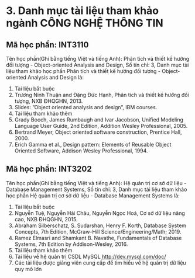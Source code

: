 # 3. Danh mục tài liệu tham khảo ngành CÔNG NGHỆ THÔNG TIN
## Mã học phần: INT3110
Tên học phần(Ghi bằng tiếng Việt và tiếng Anh): Phân tích và thiết kế hướng đối tượng - Object-oriented Analysis and Design, Số tín chỉ: 3, Danh mục tài liệu tham khảo học phần Phân tích và thiết kế hướng đối tượng - Object-oriented Analysis and Design là:
1. Tài liệu bắt buộc
1. Trương Ninh Thuận and Đặng Đức Hạnh, Phân tích và thiết kế hướng đối tượng, NXB ĐHQGHN, 2013.
2. Slides: ”Object oriented analysis and design”, IBM courses.
2. Tài liệu tham khảo thêm
1. Grady Booch, James Rumbaugh and Ivar Jacobson, Unified Modeling Language User Guide, 2nd Edition, Addition Wesley Professional, 2005.
2. Bertrand Meyer, Object oriented software construction, Prentice Hall, 2000.
3. Erich Gamma et al., Design pattern: Elements of Reusable Object Oriented Software, Addison Wesley Professional, 1994.
## Mã học phần: INT3202
Tên học phần(Ghi bằng tiếng Việt và tiếng Anh): Hệ quản trị cơ sở dữ liệu - Database Management Systems, Số tín chỉ: 3, Danh mục tài liệu tham khảo học phần Hệ quản trị cơ sở dữ liệu - Database Management Systems là:
1. Tài liệu bắt buộc
1. Nguyễn Tuệ, Nguyễn Hải Châu, Nguyễn Ngọc Hoá, Cơ sở dữ liệu nâng cao, NXB ĐHQGHN, 2015.
2. Abraham Silberschatz, S. Sudarshan, Henry F. Korth, Database System Concepts, 7th Edition, McGraw-Hill Science/Engineering/Math; 2019.
3. Ramez Elmasri and Shamkant B. Navathe, Fundamentals of Database Systems, 7th Edition by Addison-Wesley, 2016.
2. Tài liệu tham khảo thêm
1. Tài liệu về hệ quản trị CSDL MySQL http://dev.mysql.com/doc/
2. Các tài liệu được giảng viên cung cấp để tìm hiểu về hệ quản trị dữ liệu quy mô lớn
